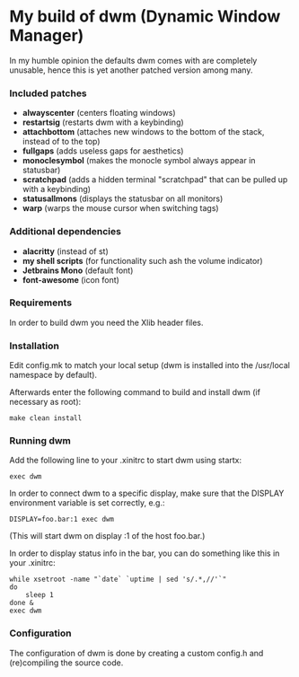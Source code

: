 # My build of dwm (Dynamic Window Manager)

In my humble opinion the defaults dwm comes with are completely unusable, hence this is yet another patched version among many.

### Included patches

-   **alwayscenter** (centers floating windows)
-   **restartsig** (restarts dwm with a keybinding)
-   **attachbottom** (attaches new windows to the bottom of the stack, instead of to the top)
-   **fullgaps** (adds useless gaps for aesthetics)
-   **monoclesymbol** (makes the monocle symbol always appear in statusbar)
-   **scratchpad** (adds a hidden terminal "scratchpad" that can be pulled up with a keybinding)
-   **statusallmons** (displays the statusbar on all monitors)
-   **warp** (warps the mouse cursor when switching tags)

### Additional dependencies

-   **alacritty** (instead of st)
-   **my shell scripts** (for functionality such ash the volume indicator)
-   **Jetbrains Mono** (default font)
-   **font-awesome** (icon font)

### Requirements

In order to build dwm you need the Xlib header files.

### Installation

Edit config.mk to match your local setup (dwm is installed into
the /usr/local namespace by default).

Afterwards enter the following command to build and install dwm (if
necessary as root):

    make clean install

### Running dwm

Add the following line to your .xinitrc to start dwm using startx:

    exec dwm

In order to connect dwm to a specific display, make sure that
the DISPLAY environment variable is set correctly, e.g.:

    DISPLAY=foo.bar:1 exec dwm

(This will start dwm on display :1 of the host foo.bar.)

In order to display status info in the bar, you can do something
like this in your .xinitrc:

    while xsetroot -name "`date` `uptime | sed 's/.*,//'`"
    do
    	sleep 1
    done &
    exec dwm

### Configuration

The configuration of dwm is done by creating a custom config.h
and (re)compiling the source code.
